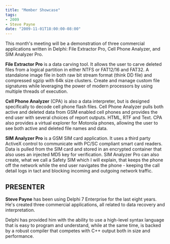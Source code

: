 ```yaml
---
title: "Member Showcase"
tags:
- 2009
- Steve Payne
date: "2009-11-01T18:00:00-08:00"
---
```


This month's meeting will be a demonstration of three commercial applications written in Delphi: File Extractor Pro, Cell Phone Analyzer, and SIM Analyzer Pro.

**File Extractor Pro** is a data carving tool.  It allows the user to carve deleted files from a logical partition in either NTFS or FAT12/16 and FAT32.  A standalone image file in both raw bit stream format (think DD file) and compressed sgzip with 64k size clusters.  Create and manage custom file signatures while leveraging the power of modern processors by using multiple threads of execution.

**Cell Phone Analyzer** (CPA) is also a data interpreter, but is designed specifically to decode cell phone flash files.  Cell Phone Analyzer pulls both active and deleted data from GSM enabled cell phones and provides the end user with several choices of report outputs.  HTML, RTF and Text.  CPA also provides a virtual explorer for Motorola phones, allowing the user to see both active and deleted file names and data.

**SIM Analyzer Pro** is a GSM SIM card application.  It uses a third party ActiveX control to communicate with PC/SC compliant smart card readers.  Data is pulled from the SIM card and stored in an encrypted container that also uses an injected MD5 key for verification.  SIM Analyzer Pro can also create, what we call a Safety SIM which I will explain, that keeps the phone off the network while the end user navigates the phone - keeping the call detail logs in tact and blocking incoming and outgoing network traffic.


## PRESENTER ##

**Steve Payne** has been using Delphi 7 Enterprise for the last eight years.  He's created three commercial applications, all related to data recovery and interpretation. 

Delphi has provided him with the ability to use a high-level syntax language that is easy to program and understand, while at the same time, is backed by a robust compiler that competes with C++ output both in size and performance.
